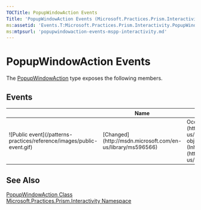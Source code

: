 ```yaml
---
TOCTitle: PopupWindowAction Events
Title: 'PopupWindowAction Events (Microsoft.Practices.Prism.Interactivity)'
ms:assetid: 'Events.T:Microsoft.Practices.Prism.Interactivity.PopupWindowAction'
ms:mtpsurl: 'popupwindowaction-events-mspp-interactivity.md'
---
```


# PopupWindowAction Events

The [PopupWindowAction](/patterns-practices/reference/popupwindowaction-class-mspp-interactivity) type exposes the following members.

## Events

<table>
<thead>
<tr class="header">
<th> </th>
<th>Name</th>
<th>Description</th>
</tr>
</thead>
<tbody>
<tr class="odd">
<td>![Public event](/patterns-practices/reference/images/public-event.gif)</td>
<td>[Changed](http://msdn.microsoft.com/en-us/library/ms596566)</td>
<td><div class="summary">
Occurs when the [Freezable](http://msdn.microsoft.com/en-us/library/ms602734) or an object it contains is modified.
</div>
(Inherited from [Freezable](http://msdn.microsoft.com/en-us/library/ms602734).)</td>
</tr>
</tbody>
</table>

## See Also

[PopupWindowAction Class](/patterns-practices/reference/popupwindowaction-class-mspp-interactivity)<br/>
[Microsoft.Practices.Prism.Interactivity Namespace](/patterns-practices/reference/mspp-interactivity-namespace)